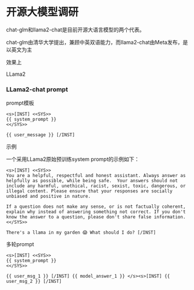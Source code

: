 # 开源大模型调研

chat-glm和llama2-chat是目前开源大语言模型的两个代表。

chat-glm由清华大学提出，兼顾中英双语能力，而llama2-chat由Meta发布，是以英文为主

效果上



LLama2

### LLama2-chat prompt

prompt模板

```
<s>[INST] <<SYS>>
{{ system_prompt }}
<</SYS>>

{{ user_message }} [/INST]
```

示例

一个采用LLama2原始预训练system prompt的示例如下：

```
<s>[INST] <<SYS>>
You are a helpful, respectful and honest assistant. Always answer as helpfully as possible, while being safe.  Your answers should not include any harmful, unethical, racist, sexist, toxic, dangerous, or illegal content. Please ensure that your responses are socially unbiased and positive in nature.

If a question does not make any sense, or is not factually coherent, explain why instead of answering something not correct. If you don't know the answer to a question, please don't share false information.
<</SYS>>

There's a llama in my garden 😱 What should I do? [/INST]
```

多轮prompt

```
<s>[INST] <<SYS>>
{{ system_prompt }}
<</SYS>>

{{ user_msg_1 }} [/INST] {{ model_answer_1 }} </s><s>[INST] {{ user_msg_2 }} [/INST]
```

